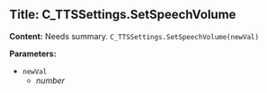 ## Title: C_TTSSettings.SetSpeechVolume

**Content:**
Needs summary.
`C_TTSSettings.SetSpeechVolume(newVal)`

**Parameters:**
- `newVal`
  - *number*